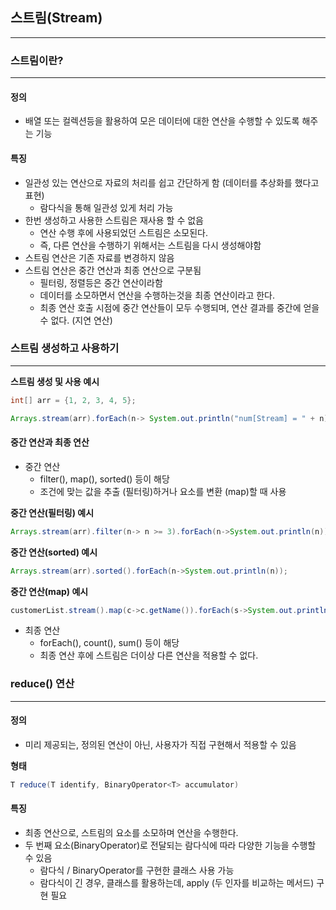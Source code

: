 ## 스트림(Stream)

---

### 스트림이란?

---

#### 정의
- 배열 또는 컬렉션등을 활용하여 모은 데이터에 대한 연산을 수행할 수 있도록 해주는 기능

#### 특징
- 일관성 있는 연산으로 자료의 처리를 쉽고 간단하게 함 (데이터를 추상화를 했다고 표현)
    - 람다식을 통해 일관성 있게 처리 가능
- 한번 생성하고 사용한 스트림은 재사용 할 수 없음
    - 연산 수행 후에 사용되었던 스트림은 소모된다.
    - 즉, 다른 연산을 수행하기 위해서는 스트림을 다시 생성해야함
- 스트림 연산은 기존 자료를 변경하지 않음
- 스트림 연산은 중간 연산과 최종 연산으로 구분됨
    - 필터링, 정렬등은 중간 연산이라함
    - 데이터를 소모하면서 연산을 수행하는것을 최종 연산이라고 한다.
    - 최종 연산 호출 시점에 중간 연산들이 모두 수행되며, 연산 결과를 중간에 얻을 수 없다. (지연 연산)


### 스트림 생성하고 사용하기

--- 

**스트림 생성 및 사용 예시**

```java
int[] arr = {1, 2, 3, 4, 5};

Arrays.stream(arr).forEach(n-> System.out.println("num[Stream] = " + n));
```

#### 중간 연산과 최종 연산

- 중간 연산
    - filter(), map(), sorted() 등이 해당
    - 조건에 맞는 값을 추출 (필터링)하거나 요소를 변환 (map)할 때 사용

**중간 연산(필터링) 예시**
```java
Arrays.stream(arr).filter(n-> n >= 3).forEach(n->System.out.println(n));
```

**중간 연산(sorted) 예시**
```java
Arrays.stream(arr).sorted().forEach(n->System.out.println(n));
```

**중간 연산(map) 예시**
```java
customerList.stream().map(c->c.getName()).forEach(s->System.out.println(s));
```

- 최종 연산
    - forEach(), count(), sum() 등이 해당
    - 최종 연산 후에 스트림은 더이상 다른 연산을 적용할 수 없다.

### reduce() 연산

---

#### 정의
- 미리 제공되는, 정의된 연산이 아닌, 사용자가 직접 구현해서 적용할 수 있음

**형태**
```java
T reduce(T identify, BinaryOperator<T> accumulator)
```

#### 특징
- 최종 연산으로, 스트림의 요소를 소모하며 연산을 수행한다.
- 두 번째 요소(BinaryOperator)로 전달되는 람다식에 따라 다양한 기능을 수행할 수 있음
    - 람다식 / BinaryOperator를 구현한 클래스 사용 가능
    - 람다식이 긴 경우, 클래스를 활용하는데, apply (두 인자를 비교하는 메서드) 구현 필요
